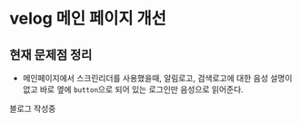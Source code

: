 # velog 메인 페이지 개선 

## 현재 문제점 정리
- 메인페이지에서 스크린리더를 사용했을때, 알림로고, 검색로고에 대한 음성 설명이 없고 바로 옆에 `button`으로 되어 있는 로그인만 음성으로 읽어준다.

블로그 작성중